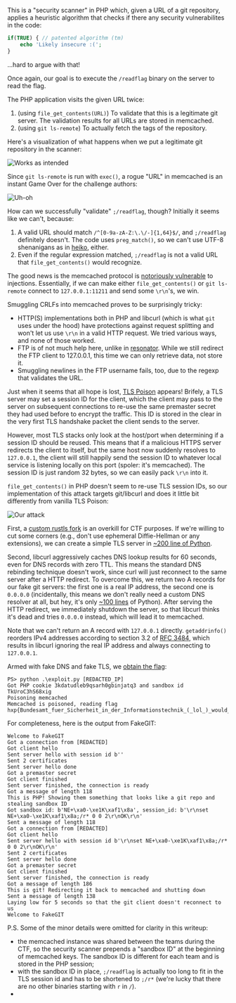 This is a "security scanner" in PHP which, given a URL of a git repository, applies a heuristic algorithm that checks if there
any security vulnerabilites in the code:
```php
if(TRUE) { // patented algorithm (tm)
    echo 'Likely insecure :('; 
}
```
...hard to argue with that!

Once again, our goal is to execute the `/readflag` binary on the server to read the flag.

The PHP application visits the given URL twice:
  1. (using `file_get_contents(URL)`) To validate that this is a legitimate git server. The validation results for all URLs are stored in memcached.
  2. (using `git ls-remote`) To actually fetch the tags of the repository.

Here's a visualization of what happens when we put a legitimate git repository in the scanner:

![Works as intended](good_workflow.png)

Since `git ls-remote` is run with `exec()`, a rogue "URL" in memcached is an instant Game Over for the challenge authors:

![Uh-oh](bad_workflow.png)

How can we successfully "validate" `;/readflag`, though? Initially it seems like we can't, because:
  1. A valid URL should match `/^[0-9a-zA-Z:\.\/-]{1,64}$/`, and `;/readflag` definitely doesn't. The code uses `preg_match()`, so we can't
  use UTF-8 shenanigans as in [heiko](shenanigans), either.
  2. Even if the regular expression matched, `;/readflag` is not a valid URL that `file_get_contents()` would recognize.
  
The good news is the memcached protocol is [notoriously vulnerable](https://www.blackhat.com/docs/us-14/materials/us-14-Novikov-The-New-Page-Of-Injections-Book-Memcached-Injections-WP.pdf) to injections.
Essentially, if we can make either `file_get_contents()` or `git ls-remote` connect to `127.0.0.1:11211` and send some `\r\n`'s, we win.

Smuggling CRLFs into memcached proves to be surprisingly tricky:
  * HTTP(S) implementations both in PHP and libcurl (which is what `git` uses under the hood) have protections against request splitting
  and won't let us use `\r\n` in a valid HTTP request. We tried various ways, and none of those worked.
  * FTP is of not much help here, unlike in [resonator](https://github.com/dfyz/ctf-writeups/tree/master/hxp-2020/heiko). While we still redirect the
  FTP client to 127.0.0.1, this time we can only retrieve data, not store it.
  * Smuggling newlines in the FTP username fails, too, due to the regexp that validates the URL.

Just when it seems that all hope is lost, [TLS Poison](https://github.com/jmdx/TLS-poison) appears! Brifely, a TLS server may
set a session ID for the client, which the client may pass to the server on subsequent connections to re-use the same premaster
secret they had used before to encrypt the traffic. This ID is stored in the clear in the very first TLS handshake packet the client
sends to the server.

However, most TLS stacks only look at the host/port when determining if
a session ID should be reused. This means that if a malicious HTTPS server redirects the client to itself, but the same host now suddenly
resolves to `127.0.0.1`, the client will still happily send the session ID to whatever local service is listening locally on this port
(spoler: it's memcached). The session ID is just random 32 bytes, so we can easily pack `\r\n` into it.

`file_get_contents()` in PHP doesn't seem to re-use TLS session IDs, so our implementation of this attack targets git/libcurl
and does it little bit differently from vanilla TLS Poison:

![Our attack](tls_poison.png)

First, a [custom rustls fork](https://github.com/jmdx/TLS-poison/tree/master/rustls) is an overkill for CTF purposes. If we're willing
to cut some corners (e.g., don't use ephemeral Diffie-Hellman or any extensions), we can create a simple TLS server in [~200 line of Python](https://github.com/dfyz/ctf-writeups/blob/master/hxp-2020/security%20scanner/fake_git.py#L196).

Second, libcurl aggressively caches DNS lookup results for 60 seconds, even for DNS records with zero TTL. This means
the standard DNS rebinding technique doesn't work, since curl will just reconnect to the same server after a HTTP redirect.
To overcome this, we return two A records for our fake git servers: the first one is a real IP address, the second one is `0.0.0.0` (incidentally, this means we don't really need a custom DNS resolver at all, but hey, it's only [~100 lines](https://github.com/dfyz/ctf-writeups/blob/master/hxp-2020/security%20scanner/fake_dns.py) of Python). After serving the HTTP redirect, we immediately shutdown the server, so that libcurl thinks it's dead and tries `0.0.0.0` instead, which will lead it to memcached.

Note that we can't return an A record with `127.0.0.1` directly. `getaddrinfo()`
reorders IPv4 addresses according to section 3.2 of [RFC 3484](https://www.ietf.org/rfc/rfc3484.txt), which results in libcurl ignoring the real IP address and always connecting to `127.0.0.1`.

Armed with fake DNS and fake TLS, we [obtain the flag](https://github.com/dfyz/ctf-writeups/blob/master/hxp-2020/security%20scanner/exploit.py):
```
PS> python .\exploit.py [REDACTED_IP]
Got PHP cookie 3kdatudleb9qsarh0gbinjatq3 and sandbox id TkUroC3hS68xig
Poisoning memcached
Memcached is poisoned, reading flag
hxp{Bundesamt_fuer_Sicherheit_in_der_Informationstechnik_(_lol_)_would_approve}
```

For completeness, here is the output from FakeGIT:
```
Welcome to FakeGIT
Got a connection from [REDACTED]
Got client hello
Sent server hello with session id b''
Sent 2 certificates
Sent server hello done
Got a premaster secret
Got client finished
Sent server finished, the connection is ready
Got a message of length 118
This is PHP! Showing them something that looks like a git repo and stealing sandbox ID
Got sandbox id: b'NE+\xa0-\xe1K\xaf1\x8a', session_id: b'\r\nset NE+\xa0-\xe1K\xaf1\x8a;/r* 0 0 2\r\nOK\r\n'
Sent a message of length 118
Got a connection from [REDACTED]
Got client hello
Sent server hello with session id b'\r\nset NE+\xa0-\xe1K\xaf1\x8a;/r* 0 0 2\r\nOK\r\n'
Sent 2 certificates
Sent server hello done
Got a premaster secret
Got client finished
Sent server finished, the connection is ready
Got a message of length 186
This is git! Redirecting it back to memcached and shutting down
Sent a message of length 138
Laying low for 5 seconds so that the git client doesn't reconnect to us
Welcome to FakeGIT
```

P.S. Some of the minor details were omitted for clarity in this writeup:
  * the memcached instance was shared between the teams during the CTF, so the security scanner prepends a "sandbox ID" at the beginning of memcached keys.
  The sandbox ID is different for each team and is stored in the PHP session;
  * with the sandbox ID in place, `;/readflag` is actually too long to fit in the TLS session id and has to be shortened to `;/r*` (we're lucky that there are no other binaries starting with `r` in `/`).
  * 
